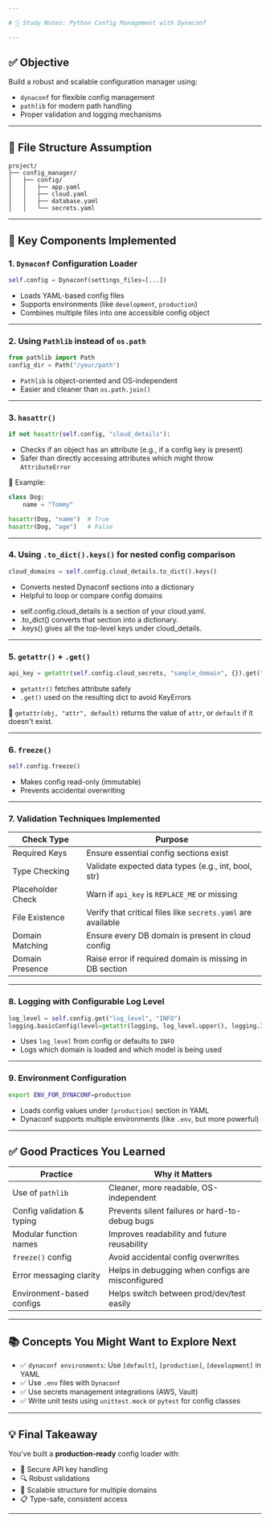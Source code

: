 ```yaml
---

# 🧾 Study Notes: Python Config Management with Dynaconf

---
```


## ✅ Objective

Build a robust and scalable configuration manager using:

* `dynaconf` for flexible config management
* `pathlib` for modern path handling
* Proper validation and logging mechanisms

---

## 📁 File Structure Assumption

```
project/
├── config_manager/
│   ├── config/
│   │   ├── app.yaml
│   │   ├── cloud.yaml
│   │   ├── database.yaml
│   │   └── secrets.yaml
```

---

## 🔧 Key Components Implemented

### 1. **`Dynaconf` Configuration Loader**

```python
self.config = Dynaconf(settings_files=[...])
```

* Loads YAML-based config files
* Supports environments (like `development`, `production`)
* Combines multiple files into one accessible config object

---

### 2. **Using `Pathlib` instead of `os.path`**

```python
from pathlib import Path
config_dir = Path("/your/path")
```

* `Pathlib` is object-oriented and OS-independent
* Easier and cleaner than `os.path.join()`

---

### 3. **`hasattr()`**

```python
if not hasattr(self.config, "cloud_details"):
```

* Checks if an object has an attribute (e.g., if a config key is present)
* Safer than directly accessing attributes which might throw `AttributeError`

🧠 Example:

```python
class Dog:
    name = "Tommy"

hasattr(Dog, "name")  # True
hasattr(Dog, "age")   # False
```

---

### 4. **Using `.to_dict().keys()` for nested config comparison**

```python
cloud_domains = self.config.cloud_details.to_dict().keys()
```

* Converts nested Dynaconf sections into a dictionary
* Helpful to loop or compare config domains

- self.config.cloud_details is a section of your cloud.yaml.
- .to_dict() converts that section into a dictionary.
- .keys() gives all the top-level keys under cloud_details.
---

### 5. **`getattr()` + `.get()`**

```python
api_key = getattr(self.config.cloud_secrets, "sample_domain", {}).get("api_key")
```

* `getattr()` fetches attribute safely
* `.get()` used on the resulting dict to avoid KeyErrors

🧠 `getattr(obj, "attr", default)` returns the value of `attr`, or `default` if it doesn't exist.

---

### 6. **`freeze()`**

```python
self.config.freeze()
```

* Makes config read-only (immutable)
* Prevents accidental overwriting

---

### 7. **Validation Techniques Implemented**

| Check Type        | Purpose                                                      |
| ----------------- | ------------------------------------------------------------ |
| Required Keys     | Ensure essential config sections exist                       |
| Type Checking     | Validate expected data types (e.g., int, bool, str)          |
| Placeholder Check | Warn if `api_key` is `REPLACE_ME` or missing                 |
| File Existence    | Verify that critical files like `secrets.yaml` are available |
| Domain Matching   | Ensure every DB domain is present in cloud config            |
| Domain Presence   | Raise error if required domain is missing in DB section      |

---

### 8. **Logging with Configurable Log Level**

```python
log_level = self.config.get("log_level", "INFO")
logging.basicConfig(level=getattr(logging, log_level.upper(), logging.INFO))
```

* Uses `log_level` from config or defaults to `INFO`
* Logs which domain is loaded and which model is being used

---

### 9. **Environment Configuration**

```bash
export ENV_FOR_DYNACONF=production
```

* Loads config values under `[production]` section in YAML
* Dynaconf supports multiple environments (like `.env`, but more powerful)

---

## ✅ Good Practices You Learned

| Practice                   | Why it Matters                                    |
| -------------------------- | ------------------------------------------------- |
| Use of `pathlib`           | Cleaner, more readable, OS-independent            |
| Config validation & typing | Prevents silent failures or hard-to-debug bugs    |
| Modular function names     | Improves readability and future reusability       |
| `freeze()` config          | Avoid accidental config overwrites                |
| Error messaging clarity    | Helps in debugging when configs are misconfigured |
| Environment-based configs  | Helps switch between prod/dev/test easily         |

---

## 📚 Concepts You Might Want to Explore Next

* ✅ `dynaconf environments`: Use `[default]`, `[production]`, `[development]` in YAML
* ✅ Use `.env` files with `Dynaconf`
* ✅ Use secrets management integrations (AWS, Vault)
* ✅ Write unit tests using `unittest.mock` or `pytest` for config classes

---

## 💡 Final Takeaway

You've built a **production-ready** config loader with:

* 🔐 Secure API key handling
* 🔍 Robust validations
* 🧱 Scalable structure for multiple domains
* 📋 Type-safe, consistent access

---